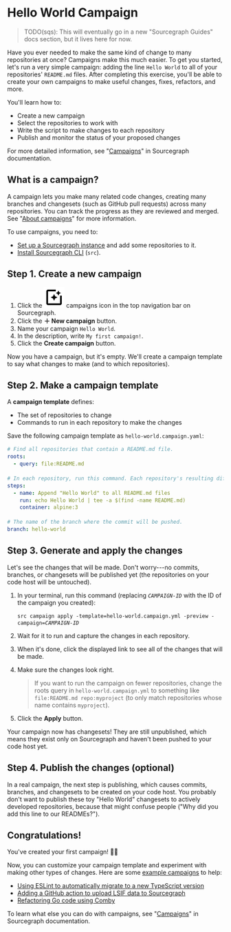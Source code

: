 # Hello World Campaign

> TODO(sqs): This will eventually go in a new "Sourcegraph Guides" docs section, but it lives here for now.

Have you ever needed to make the same kind of change to many repositories at once? Campaigns make this much easier. To get you started, let's run a very simple campaign: adding the line `Hello World` to all of your repositories' `README.md` files. After completing this exercise, you'll be able to create your own campaigns to make useful changes, fixes, refactors, and more.

You'll learn how to:

- Create a new campaign
- Select the repositories to work with
- Write the script to make changes to each repository
- Publish and monitor the status of your proposed changes

For more detailed information, see "[Campaigns](index.md)" in Sourcegraph documentation.

## What is a campaign?

A campaign lets you make many related code changes, creating many branches and changesets (such as GitHub pull requests) across many repositories. You can track the progress as they are reviewed and merged. See "[About campaigns](index.md#about-campaigns)" for more information.

To use campaigns, you need to:

- [Set up a Sourcegraph instance](../../index.md#quickstart) and add some repositories to it.
- [Install Sourcegraph CLI](https://github.com/sourcegraph/src-cli) (`src`).

## Step 1. Create a new campaign

<!-- TODO(sqs): keep these steps in sync with index.md#creating-a-new-campaign -->

1. Click the <img src="campaigns-icon.svg" alt="Campaigns icon" /> campaigns icon in the top navigation bar on Sourcegraph.
1. Click the **＋ New campaign** button.
1. Name your campaign `Hello World`.
1. In the description, write `My first campaign!`.
1. Click the **Create campaign** button.

Now you have a campaign, but it's empty. We'll create a campaign template to say what changes to make (and to which repositories).

## Step 2. Make a campaign template

A **campaign template** defines:

- The set of repositories to change
- Commands to run in each repository to make the changes

Save the following campaign template as `hello-world.campaign.yaml`:

``` yaml
# Find all repositories that contain a README.md file.
roots:
  - query: file:README.md

# In each repository, run this command. Each repository's resulting diff is captured.
steps:
  - name: Append "Hello World" to all README.md files
    run: echo Hello World | tee -a $(find -name README.md)
    container: alpine:3

# The name of the branch where the commit will be pushed.
branch: hello-world
```

## Step 3. Generate and apply the changes

Let's see the changes that will be made. Don't worry---no commits, branches, or changesets will be published yet (the repositories on your code host will be untouched).

1. In your terminal, run this command (replacing <code><em>CAMPAIGN-ID</em></code> with the ID of the campaign you created):

    <pre><code>src campaign apply -template=hello-world.campaign.yml -preview -campaign=<em>CAMPAIGN-ID</em></code></pre>
1. Wait for it to run and capture the changes in each repository.
1. When it's done, click the displayed link to see all of the changes that will be made.
1. Make sure the changes look right.

    > If you want to run the campaign on fewer repositories, change the roots query in `hello-world.campaign.yml` to something like `file:README.md repo:myproject` (to only match repositories whose name contains `myproject`).
1. Click the **Apply** button.

Your campaign now has changesets! They are still unpublished, which means they exist only on Sourcegraph and haven't been pushed to your code host yet.

## Step 4. Publish the changes (optional)

In a real campaign, the next step is publishing, which causes commits, branches, and changesets to be created on your code host. You probably don't want to publish these toy "Hello World" changesets to actively developed repositories, because that might confuse people ("Why did you add this line to our READMEs?").

## Congratulations!

You've created your first campaign! 🎉🎉

Now, you can customize your campaign template and experiment with making other types of changes. Here are some [example campaigns](examples/index.md) to help:

- [Using ESLint to automatically migrate to a new TypeScript version](examples/eslint_typescript_version.md)
- [Adding a GitHub action to upload LSIF data to Sourcegraph](examples/lsif_action.md)
- [Refactoring Go code using Comby](examples/refactor_go_comby.md)

To learn what else you can do with campaigns, see "[Campaigns](index.md)" in Sourcegraph documentation.
